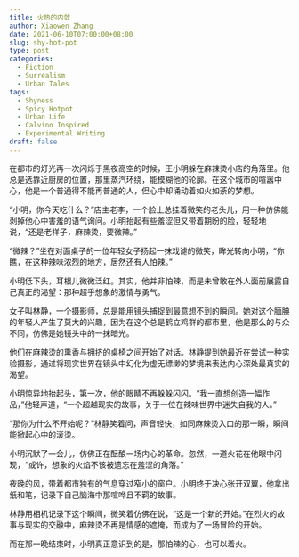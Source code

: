 ```yaml
---
title: 火热的内敛
author: Xiaowen Zhang
date: 2021-06-10T07:00:00+08:00
slug: shy-hot-pot
type: post
categories:
  - Fiction
  - Surrealism
  - Urban Tales
tags:
  - Shyness
  - Spicy Hotpot
  - Urban Life
  - Calvino Inspired
  - Experimental Writing
draft: false
---
```


在都市的灯光再一次闪烁于黑夜高空的时候，王小明躲在麻辣烫小店的角落里。他总是选靠近厨房的位置，那里蒸汽环绕，能模糊他的轮廓。在这个城市的喧嚣中心，他是一个普通得不能再普通的人，但心中却涌动着如火如荼的梦想。

“小明，你今天吃什么？”店主老李，一个脸上总挂着微笑的老头儿，用一种仿佛能剥掉他心中害羞的语气询问。小明抬起有些羞涩但又带着期盼的脸，轻轻地说，“还是老样子，麻辣烫，要微辣。”

“微辣？”坐在对面桌子的一位年轻女子扬起一抹戏谑的微笑，眸光转向小明，“你瞧，在这种辣味浓烈的地方，居然还有人怕辣。”

小明低下头，耳根儿微微泛红。其实，他并非怕辣，而是未曾敢在外人面前展露自己真正的渴望：那种超乎想象的激情与勇气。

女子叫林静，一个摄影师，总是能用镜头捕捉到最意想不到的瞬间。她对这个腼腆的年轻人产生了莫大的兴趣，因为在这个总是鹤立鸡群的都市里，他是那么的与众不同，仿佛是她镜头中的一抹暗光。

他们在麻辣烫的熏香与拥挤的桌椅之间开始了对话。林静提到她最近在尝试一种实验摄影，通过将现实世界在镜头中幻化为虚无缥缈的梦境来表达内心深处最真实的渴望。

小明惊异地抬起头，第一次，他的眼睛不再躲躲闪闪。“我一直想创造一幅作品，”他轻声道，“一个超越现实的故事，关于一位在辣味世界中迷失自我的人。”

“那你为什么不开始呢？”林静笑着问，声音轻快，如同麻辣烫入口的那一瞬，瞬间能掀起心中的滚烫。

小明沉默了一会儿，仿佛正在酝酿一场内心的革命。忽然，一道火花在他眼中闪现，“或许，想象的火焰不该被遗忘在羞涩的角落。”

夜晚的风，带着都市独有的气息穿过窄小的窗户。小明终于决心张开双翼，他拿出纸和笔，记录下自己脑海中那喧哗且不羁的故事。

林静用相机记录下这个瞬间，微笑着仿佛在说，“这是一个新的开始。”在烈火的故事与现实的交融中，麻辣烫不再是情感的遮掩，而成为了一场冒险的开始。

而在那一晚结束时，小明真正意识到的是，那怕辣的心，也可以着火。